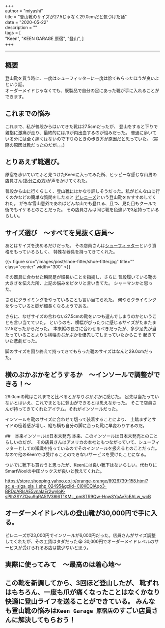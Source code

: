 +++  
author = "miyashi"  
title = "登山靴のサイズが27.5じゃなく29.0cmだと気づけた話"  
date = "2020-05-22"  
description = ""  
tags = [  
    "Keen", 
    "KEEN GARAGE 原宿", 
    "登山", 
]  
+++  
  
----  

## 概要
登山靴を買う時に、一度はシューフィッターに一度は診てもらったほうが良いよという話。  
オーダーメイドじゃなくても、既製品で自分の足にあった靴が手に入れることができます。


## これまでの悩み
これまで、私が普段からはいてきた靴は27.5cmだったが、
登山をすると下りで親指に激痛が走り、最終的には爪が内出血するのが悩みだった。
普通に歩いている分には全く痛くはないので下りのときの歩き方が原因だと思っていた。
(実際の原因は靴だったのだが。。。)

## とりあえず靴選び。
原宿を歩いていてふと見つけたKeenに入ってみた所、ヒッピーな感じな山男の店員さん([多分この方](https://wear.jp/keen2014/13771727/))が声をかけてくれた。

普段から山に行くらしく、登山靴にはかなり詳しそうだった。私がどんな山に行くのかなどの簡単な質問をしたあと
[ピレニーズ](https://www.keenfootwear.com/ja-jp/p/M-PYRENEES.html?dwvar_M-PYRENEES_color=1002435&cgid=)という登山靴をおすすめしてくれた。
がちな雪山意外であればどんな山でも登れる、且つ、見た目もクールで街でもイケるとのことだった。
その店員さんは同じ靴を色違いで3足持っているらしい。

## サイズ選び　〜すべてを見抜く店員〜

あとはサイズを決めるだけだった。
その店員さんは[シューフィッター](http://fha.gr.jp/shoe)という資格をもっているらしく、
特殊な器具を持ってきてくれた。

{{< figure src="/images/post/shoe-fitter/shoe-fitter.jpg" title="" class="center" width="300" >}}

その器具に合わせた瞬間足が細長いことを指摘し、さらに
普段履いている靴の大きさを伝えた所、上記の悩みをピタリと言い当てた。
シャーマンかと思った。

さらにクライミングをやっていることも言い当てられた。
何やらクライミングをやっていると脚が細長くなるようである。

さらに、なぜサイズの合わない27.5cmの靴をいつも選んでしまうのかということも言い当てていた。
というのも、横幅がぴったりに感じるサイズがたまたま27.5だったからだった。
本来縦の長さに合わせるべきだったが、多少足先が当たっていることよりも横幅のぶかぶかを優先してしまっていたからこそ
起きていた悲劇だった。

脚のサイズを図り終えて持ってきてもらった靴のサイズはなんと29.0cmだった。

## 横のぶかぶかをどうするか　〜インソールで調整ができる！〜
29.0cmの靴はこれまでと比べるとかなりぶかぶかに感じた。
足先は当たっていないとはいえ、これでまともに登山ができるとは思えなかった。
そこで店員さんが持ってきてくれたアイテム。それがインソールだった。

インソールを靴のサイズに合わせて切って装着することにより、
土踏まずとサイドの密着感が増し、縦も横も自分の脚に合った靴に早変わりするのだ。

##　本来インソールは日本未発売
本来、このインソールは日本未発売とのことらしいのだが、
その店員さんはアメリカの本社ともつながっていて、シューフィッターとしての知識を持っているのでそのインソールを扱えるとのことだった。
なので他のKeenでは受けることのできないサービスを受けたことになる。

ついでに靴下も買おうと思ったが、Keenには良い靴下はないらしい。代わりにSmartWoolの中圧ソックスが良いと教えてくれた。

https://store.shopping.yahoo.co.jp/orange-orange/8926739-158.html?sc_e=slga_pla_i_shp_02495&gclid=Cj0KCQiAqo3-BRDoARIsAE5vnaIaEr2wyIoK-sPIh3SYZQsu9qRA5fV36I6T1KML_pm8TR9Qw-HpwSYaAv7cEALw_wcB

## オーダーメイドレベルの登山靴が30,000円で手に入る。
ピレニーズが23,000円でインソールが6,000円だった。店員さんがサイズ調整してくれたが、その工賃はタダだった😭
30,000円でオーダーメイドレベルのサービスが受けられるお店は数少ないと思う。

## 実際に使ってみて　〜最高のは着心地〜

この靴を新調してから、3回ほど登山したが、
靴ずれはもちろん、一度も爪が痛くなったことはなくかなり快適に登山ライフを送ることができている。
みんなも登山靴の悩みは`Keen Garage 原宿店`のすごい店員さんに解決してもらおう！
----  